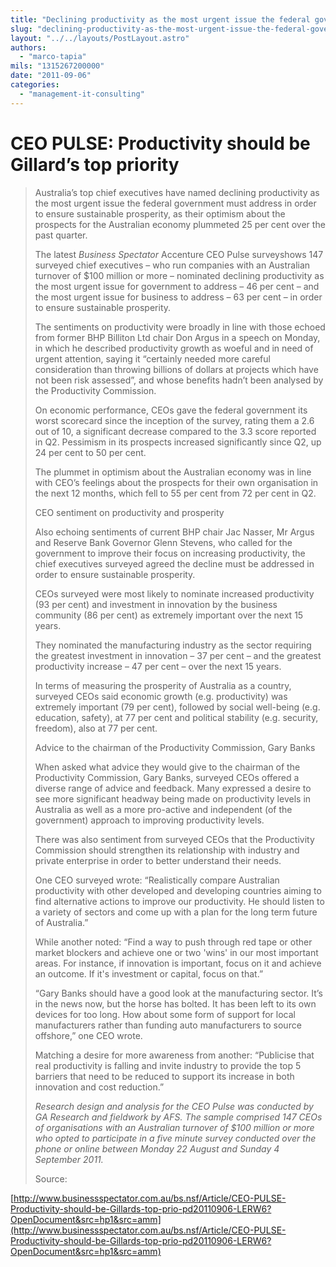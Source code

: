 ```yaml
---
title: "Declining productivity as the most urgent issue the federal government must address"
slug: "declining-productivity-as-the-most-urgent-issue-the-federal-government-must-address"
layout: "../../layouts/PostLayout.astro"
authors: 
  - "marco-tapia"
mils: "1315267200000"
date: "2011-09-06"
categories: 
  - "management-it-consulting"
---
```


# CEO PULSE: Productivity should be Gillard’s top priority

> Australia’s top chief executives have named declining productivity as the most urgent issue the federal government must address in order to ensure sustainable prosperity, as their optimism about the prospects for the Australian economy plummeted 25 per cent over the past quarter.
> 
> The latest _Business Spectator_ Accenture CEO Pulse surveyshows 147 surveyed chief executives – who run companies with an Australian turnover of $100 million or more – nominated declining productivity as the most urgent issue for government to address – 46 per cent – and the most urgent issue for business to address – 63 per cent – in order to ensure sustainable prosperity.
> 
> The sentiments on productivity were broadly in line with those echoed from former BHP Billiton Ltd chair Don Argus in a speech on Monday, in which he described productivity growth as woeful and in need of urgent attention, saying it “certainly needed more careful consideration than throwing billions of dollars at projects which have not been risk assessed”, and whose benefits hadn’t been analysed by the Productivity Commission.
> 
> On economic performance, CEOs gave the federal government its worst scorecard since the inception of the survey, rating them a 2.6 out of 10, a significant decrease compared to the 3.3 score reported in Q2. Pessimism in its prospects increased significantly since Q2, up 24 per cent to 50 per cent.
> 
> The plummet in optimism about the Australian economy was in line with CEO’s feelings about the prospects for their own organisation in the next 12 months, which fell to 55 per cent from 72 per cent in Q2.
> 
> CEO sentiment on productivity and prosperity
> 
> Also echoing sentiments of current BHP chair Jac Nasser, Mr Argus and Reserve Bank Governor Glenn Stevens, who called for the government to improve their focus on increasing productivity, the chief executives surveyed agreed the decline must be addressed in order to ensure sustainable prosperity.
> 
> CEOs surveyed were most likely to nominate increased productivity (93 per cent) and investment in innovation by the business community (86 per cent) as extremely important over the next 15 years.
> 
> They nominated the manufacturing industry as the sector requiring the greatest investment in innovation – 37 per cent – and the greatest productivity increase – 47 per cent – over the next 15 years.
> 
> In terms of measuring the prosperity of Australia as a country, surveyed CEOs said economic growth (e.g. productivity) was extremely important (79 per cent), followed by social well-being (e.g. education, safety), at 77 per cent and political stability (e.g. security, freedom), also at 77 per cent.
> 
> Advice to the chairman of the Productivity Commission, Gary Banks
> 
> When asked what advice they would give to the chairman of the Productivity Commission, Gary Banks, surveyed CEOs offered a diverse range of advice and feedback. Many expressed a desire to see more significant headway being made on productivity levels in Australia as well as a more pro-active and independent (of the government) approach to improving productivity levels.
> 
> There was also sentiment from surveyed CEOs that the Productivity Commission should strengthen its relationship with industry and private enterprise in order to better understand their needs.
> 
> One CEO surveyed wrote: “Realistically compare Australian productivity with other developed and developing countries aiming to find alternative actions to improve our productivity. He should listen to a variety of sectors and come up with a plan for the long term future of Australia.”
> 
> While another noted: “Find a way to push through red tape or other market blockers and achieve one or two 'wins' in our most important areas. For instance, if innovation is important, focus on it and achieve an outcome. If it's investment or capital, focus on that.”
> 
> “Gary Banks should have a good look at the manufacturing sector. It’s in the news now, but the horse has bolted. It has been left to its own devices for too long. How about some form of support for local manufacturers rather than funding auto manufacturers to source offshore,” one CEO wrote.
> 
> Matching a desire for more awareness from another: “Publicise that real productivity is falling and invite industry to provide the top 5 barriers that need to be reduced to support its increase in both innovation and cost reduction.”
> 
> _Research design and analysis for the CEO Pulse was conducted by GA Research and fieldwork by AFS. The sample comprised 147 CEOs of organisations with an Australian turnover of $100 million or more who opted to participate in a five minute survey conducted over the phone or online between Monday 22 August and Sunday 4 September 2011._
> 
> Source:

[http://www.businessspectator.com.au/bs.nsf/Article/CEO-PULSE-Productivity-should-be-Gillards-top-prio-pd20110906-LERW6?OpenDocument&src=hp1&src=amm](http://www.businessspectator.com.au/bs.nsf/Article/CEO-PULSE-Productivity-should-be-Gillards-top-prio-pd20110906-LERW6?OpenDocument&src=hp1&src=amm)
